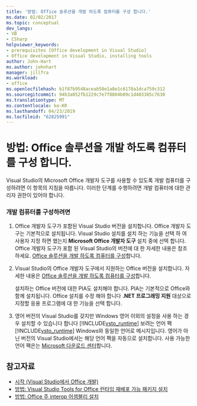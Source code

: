 ```yaml
---
title: '방법: Office 솔루션을 개발 하도록 컴퓨터를 구성 합니다.'
ms.date: 02/02/2017
ms.topic: conceptual
dev_langs:
- VB
- CSharp
helpviewer_keywords:
- prerequisites [Office development in Visual Studio]
- Office development in Visual Studio, installing tools
author: John-Hart
ms.author: johnhart
manager: jillfra
ms.workload:
- office
ms.openlocfilehash: b1f87b9548aceab58e1a8e1c6178a1dca759c312
ms.sourcegitcommit: 94b3a052fb1229c7e7f8804b09c1d403385c7630
ms.translationtype: MT
ms.contentlocale: ko-KR
ms.lasthandoff: 04/23/2019
ms.locfileid: "62825991"
---
```

# <a name="how-to-configure-a-computer-to-develop-office-solutions"></a>방법: Office 솔루션을 개발 하도록 컴퓨터를 구성 합니다.
  Visual Studio의 Microsoft Office 개발자 도구를 사용할 수 있도록 개발 컴퓨터를 구성하려면 이 항목의 지침을 따릅니다. 이러한 단계를 수행하려면 개발 컴퓨터에 대한 관리자 권한이 있어야 합니다.

### <a name="to-configure-the-development-computer"></a>개발 컴퓨터를 구성하려면

1. Office 개발자 도구가 포함된 Visual Studio 버전을 설치합니다. Office 개발자 도구는 기본적으로 설치됩니다. Visual Studio 설치를 설치 하는 기능을 선택 하 여 사용자 지정 하면 했는지 **Microsoft Office 개발자 도구** 설치 중에 선택 합니다. Office 개발자 도구가 포함 된 Visual Studio의 버전에 대 한 자세한 내용은 참조 하세요. [Office 솔루션을 개발 하도록 컴퓨터를 구성](../vsto/configuring-a-computer-to-develop-office-solutions.md)합니다.

2. Visual Studio의 Office 개발자 도구에서 지원하는 Office 버전을 설치합니다. 자세한 내용은 [Office 솔루션을 개발 하도록 컴퓨터를 구성](../vsto/configuring-a-computer-to-develop-office-solutions.md)합니다.

     설치하는 Office 버전에 대한 PIA도 설치해야 합니다. PIA는 기본적으로 Office와 함께 설치됩니다. Office 설치를 수정 해야 합니다 **.NET 프로그래밍 지원** 대상으로 지정할 응용 프로그램에 대 한 기능을 선택 합니다.

3. 영어 버전의 Visual Studio를 갖지만 Windows 영어 이외의 설정을 사용 하는 경우 설치할 수 있습니다 합니다 [!INCLUDE[vsto_runtime](../vsto/includes/vsto-runtime-md.md)] 보려는 언어 팩 [!INCLUDE[vsto_runtime](../vsto/includes/vsto-runtime-md.md)] Windows와 동일한 언어로 메시지입니다. 영어가 아닌 버전의 Visual Studio에서는 해당 언어 팩을 자동으로 설치합니다. 사용 가능한 언어 팩은는 [Microsoft 다운로드 센터](http://go.microsoft.com/fwlink/?LinkId=140386)합니다.

## <a name="see-also"></a>참고자료

- [시작 &#40;Visual Studio에서 Office 개발&#41;](../vsto/getting-started-office-development-in-visual-studio.md)
- [방법: Visual Studio Tools for Office 런타임 재배포 가능 패키지 설치](../vsto/how-to-install-the-visual-studio-tools-for-office-runtime-redistributable.md)
- [방법: Office 주 interop 어셈블리 설치](../vsto/how-to-install-office-primary-interop-assemblies.md)
